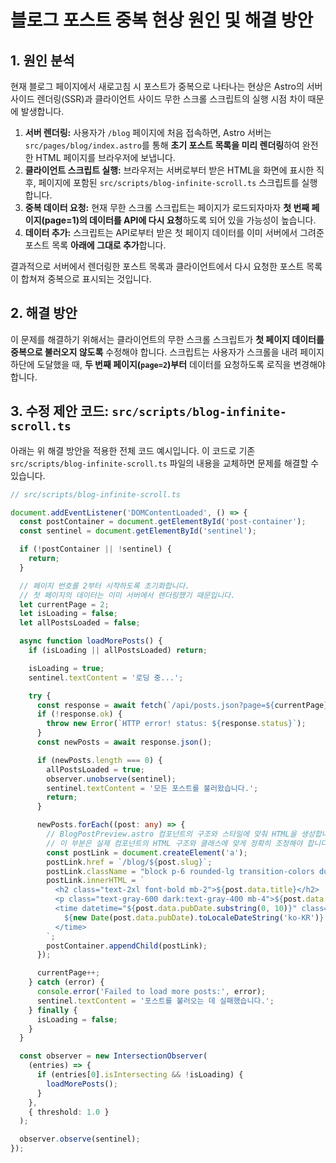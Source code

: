 # 블로그 포스트 중복 현상 원인 및 해결 방안

## 1. 원인 분석

현재 블로그 페이지에서 새로고침 시 포스트가 중복으로 나타나는 현상은 Astro의 서버 사이드 렌더링(SSR)과 클라이언트 사이드 무한 스크롤 스크립트의 실행 시점 차이 때문에 발생합니다.

1.  **서버 렌더링:** 사용자가 `/blog` 페이지에 처음 접속하면, Astro 서버는 `src/pages/blog/index.astro`를 통해 **초기 포스트 목록을 미리 렌더링**하여 완전한 HTML 페이지를 브라우저에 보냅니다.
2.  **클라이언트 스크립트 실행:** 브라우저는 서버로부터 받은 HTML을 화면에 표시한 직후, 페이지에 포함된 `src/scripts/blog-infinite-scroll.ts` 스크립트를 실행합니다.
3.  **중복 데이터 요청:** 현재 무한 스크롤 스크립트는 페이지가 로드되자마자 **첫 번째 페이지(page=1)의 데이터를 API에 다시 요청**하도록 되어 있을 가능성이 높습니다.
4.  **데이터 추가:** 스크립트는 API로부터 받은 첫 페이지 데이터를 이미 서버에서 그려준 포스트 목록 **아래에 그대로 추가**합니다.

결과적으로 서버에서 렌더링한 포스트 목록과 클라이언트에서 다시 요청한 포스트 목록이 합쳐져 중복으로 표시되는 것입니다.

## 2. 해결 방안

이 문제를 해결하기 위해서는 클라이언트의 무한 스크롤 스크립트가 **첫 페이지 데이터를 중복으로 불러오지 않도록** 수정해야 합니다. 스크립트는 사용자가 스크롤을 내려 페이지 하단에 도달했을 때, **두 번째 페이지(`page=2`)부터** 데이터를 요청하도록 로직을 변경해야 합니다.

## 3. 수정 제안 코드: `src/scripts/blog-infinite-scroll.ts`

아래는 위 해결 방안을 적용한 전체 코드 예시입니다. 이 코드로 기존 `src/scripts/blog-infinite-scroll.ts` 파일의 내용을 교체하면 문제를 해결할 수 있습니다.

```typescript
// src/scripts/blog-infinite-scroll.ts

document.addEventListener('DOMContentLoaded', () => {
  const postContainer = document.getElementById('post-container');
  const sentinel = document.getElementById('sentinel');

  if (!postContainer || !sentinel) {
    return;
  }

  // 페이지 번호를 2부터 시작하도록 초기화합니다.
  // 첫 페이지의 데이터는 이미 서버에서 렌더링했기 때문입니다.
  let currentPage = 2;
  let isLoading = false;
  let allPostsLoaded = false;

  async function loadMorePosts() {
    if (isLoading || allPostsLoaded) return;

    isLoading = true;
    sentinel.textContent = '로딩 중...';

    try {
      const response = await fetch(`/api/posts.json?page=${currentPage}`);
      if (!response.ok) {
        throw new Error(`HTTP error! status: ${response.status}`);
      }
      const newPosts = await response.json();

      if (newPosts.length === 0) {
        allPostsLoaded = true;
        observer.unobserve(sentinel);
        sentinel.textContent = '모든 포스트를 불러왔습니다.';
        return;
      }

      newPosts.forEach((post: any) => {
        // BlogPostPreview.astro 컴포넌트의 구조와 스타일에 맞춰 HTML을 생성합니다.
        // 이 부분은 실제 컴포넌트의 HTML 구조와 클래스에 맞게 정확히 조정해야 합니다.
        const postLink = document.createElement('a');
        postLink.href = `/blog/${post.slug}`;
        postLink.className = "block p-6 rounded-lg transition-colors duration-300 hover:bg-gray-100 dark:hover:bg-gray-800";
        postLink.innerHTML = `
          <h2 class="text-2xl font-bold mb-2">${post.data.title}</h2>
          <p class="text-gray-600 dark:text-gray-400 mb-4">${post.data.description}</p>
          <time datetime="${post.data.pubDate.substring(0, 10)}" class="text-sm text-gray-500">
            ${new Date(post.data.pubDate).toLocaleDateString('ko-KR')}
          </time>
        `;
        postContainer.appendChild(postLink);
      });

      currentPage++;
    } catch (error) {
      console.error('Failed to load more posts:', error);
      sentinel.textContent = '포스트를 불러오는 데 실패했습니다.';
    } finally {
      isLoading = false;
    }
  }

  const observer = new IntersectionObserver(
    (entries) => {
      if (entries[0].isIntersecting && !isLoading) {
        loadMorePosts();
      }
    },
    { threshold: 1.0 }
  );

  observer.observe(sentinel);
});
```
